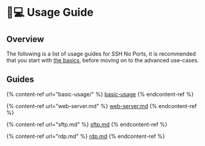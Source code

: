 # 👨💻 Usage Guide

## Overview

The following is a list of usage guides for SSH No Ports, it is recommended that you start with [the basics](basic-usage/), before moving on to the advanced use-cases.

## Guides

{% content-ref url="basic-usage/" %}
[basic-usage](basic-usage/)
{% endcontent-ref %}

{% content-ref url="web-server.md" %}
[web-server.md](web-server.md)
{% endcontent-ref %}

{% content-ref url="sftp.md" %}
[sftp.md](sftp.md)
{% endcontent-ref %}

{% content-ref url="rdp.md" %}
[rdp.md](rdp.md)
{% endcontent-ref %}
